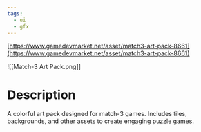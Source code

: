 ```yaml
---
tags:
  - ui
  - gfx
---
```

[https://www.gamedevmarket.net/asset/match3-art-pack-8661](https://www.gamedevmarket.net/asset/match3-art-pack-8661)

![[Match-3 Art Pack.png]]

# Description
A colorful art pack designed for match-3 games. Includes tiles, backgrounds, and other assets to create engaging puzzle games.